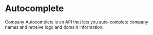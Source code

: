 # Autocomplete

Company Autocomplete is an API that lets you auto-complete company names and retreive logo and domain information.
